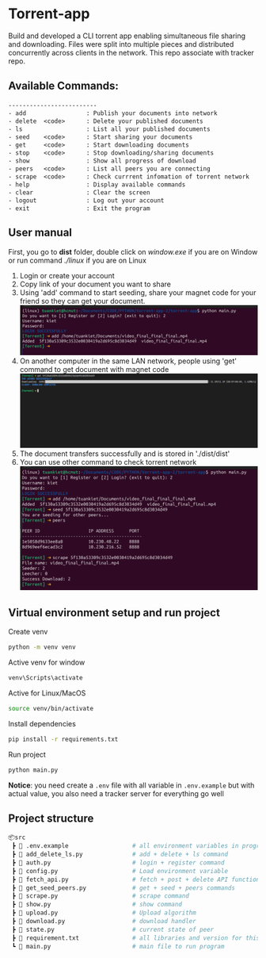 # Torrent-app

Build and developed a CLI torrent app enabling simultaneous file sharing and downloading. Files were split into multiple pieces and distributed concurrently across clients in the network. This repo associate with tracker repo.

## Available Commands:
    -------------------------
    - add                 : Publish your documents into network
    - delete  <code>      : Delete your published documents
    - ls                  : List all your published documents 
    - seed    <code>      : Start sharing your documents 
    - get     <code>      : Start downloading documents
    - stop    <code>      : Stop downloading/sharing documents 
    - show                : Show all progress of download
    - peers   <code>      : List all peers you are connecting 
    - scrape  <code>      : Check currrent infomation of torrent network
    - help                : Display available commands
    - clear               : Clear the screen
    - logout              : Log out your account 
    - exit                : Exit the program


## User manual
First, you go to **dist** folder, double click on *window.exe* if you are on Window or run command *./linux* if you are on Linux
1. Login or create your account 
2. Copy link of your document you want to share 
3. Using 'add' command to start seeding, share your magnet code for your friend so they can get your document.
![Add command](./public/add.png)
4. On another computer in the same LAN network, people using 'get' command to get document with magnet code
![Add command](./public/get.jpg)
5. The document transfers successfully and is stored in './dist/dist'
6. You can use other command to check torrent network 
![Add command](./public/peers.png)


## Virtual environment setup and run project
Create venv
```sh
python -m venv venv
```
Active venv for window
```sh
venv\Scripts\activate
```
Active for Linux/MacOS
```sh
source venv/bin/activate
```
Install dependencies
```sh
pip install -r requirements.txt
```
Run project 
```sh
python main.py
```
**Notice**: you need create a `.env` file with all variable in `.env.example` but with actual value, you also need a tracker server for everything go well 


## Project structure

```py
📦src
 ┣ 📄 .env.example                  # all environment variables in program
 ┣ 📄 add_delete_ls.py              # add + delete + ls command
 ┣ 📄 auth.py                       # login + register command 
 ┣ 📄 config.py                     # Load environment variable 
 ┣ 📄 fetch_api.py                  # fetch + post + delete API function
 ┣ 📄 get_seed_peers.py             # get + seed + peers commands  
 ┣ 📄 scrape.py                     # scrape command
 ┣ 📄 show.py                       # show command 
 ┣ 📄 upload.py                     # Upload algorithm 
 ┣ 📄 download.py                   # download handler
 ┣ 📄 state.py                      # current state of peer              
 ┣ 📄 requirement.txt               # all libraries and version for this program  
 ┗ 📜 main.py                       # main file to run program
```
